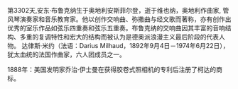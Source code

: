 第3302天,安东·布鲁克纳生于奥地利安斯菲尔登，逝于维也纳，奥地利作曲家, 管风琴演奏家和音乐教育家。他以创作交响曲、弥撒曲与经文歌而著称，亦有创作出优秀的室乐作品如弦乐四重奏和弦乐五重奏。布鲁克纳的交响曲因其丰富的音响结构、多重的复调特性和宏大的结构而被认为是德奥派浪漫主义最后阶段的代表人物。
达律斯·米约（法语：Darius Milhaud，1892年9月4日－1974年6月22日），犹太血统的法国作曲家，六人团成员之一。

1888年：美国发明家乔治·伊士曼在获得胶卷式照相机的专利后注册了柯达的商标。
